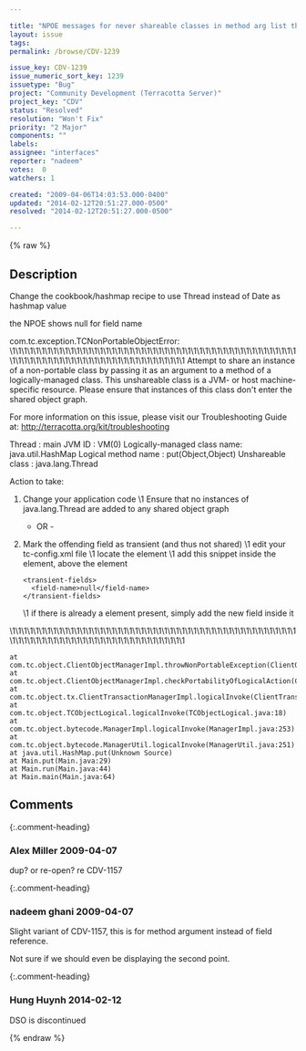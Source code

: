 ```yaml
---

title: "NPOE messages for never shareable classes in method arg list the name of the field as null in the message"
layout: issue
tags: 
permalink: /browse/CDV-1239

issue_key: CDV-1239
issue_numeric_sort_key: 1239
issuetype: "Bug"
project: "Community Development (Terracotta Server)"
project_key: "CDV"
status: "Resolved"
resolution: "Won't Fix"
priority: "2 Major"
components: ""
labels: 
assignee: "interfaces"
reporter: "nadeem"
votes:  0
watchers: 1

created: "2009-04-06T14:03:53.000-0400"
updated: "2014-02-12T20:51:27.000-0500"
resolved: "2014-02-12T20:51:27.000-0500"

---
```




{% raw %}



## Description

<div markdown="1" class="description">

Change the cookbook/hashmap recipe to use Thread instead of Date as hashmap value

the NPOE shows null for field name


com.tc.exception.TCNonPortableObjectError: 
\1\1\1\1\1\1\1\1\1\1\1\1\1\1\1\1\1\1\1\1\1\1\1\1\1\1\1\1\1\1\1\1\1\1\1\1\1\1\1\1\1\1\1\1\1\1\1\1\1\1\1\1\1\1\1\1\1\1\1\1\1\1\1\1\1\1\1\1\1\1\1\1\1\1\1\1\1\1\1
Attempt to share an instance of a non-portable class by passing it as an argument to a method of a
logically-managed class. This unshareable class is a JVM- or host machine-specific
resource. Please ensure that instances of this class don't enter the shared object graph.

For more information on this issue, please visit our Troubleshooting Guide at:
http://terracotta.org/kit/troubleshooting

Thread                      : main
JVM ID                      : VM(0)
Logically-managed class name: java.util.HashMap
Logical method name         : put(Object,Object)
Unshareable class           : java.lang.Thread

Action to take:

1) Change your application code
   \1 Ensure that no instances of java.lang.Thread
     are added to any shared object graph

   - OR -

2) Mark the offending field as transient (and thus not shared)
   \1 edit your tc-config.xml file
   \1 locate the <dso> element
   \1 add this snippet inside the <dso> element, above the <locks> element

       <transient-fields>
         <field-name>null</field-name>
       </transient-fields>

   \1 if there is already a <transient-fields> element present, simply add
     the new field inside it


\1\1\1\1\1\1\1\1\1\1\1\1\1\1\1\1\1\1\1\1\1\1\1\1\1\1\1\1\1\1\1\1\1\1\1\1\1\1\1\1\1\1\1\1\1\1\1\1\1\1\1\1\1\1\1\1\1\1\1\1\1\1\1\1\1\1\1\1\1\1\1\1\1\1\1\1\1\1\1

	at com.tc.object.ClientObjectManagerImpl.throwNonPortableException(ClientObjectManagerImpl.java:786)
	at com.tc.object.ClientObjectManagerImpl.checkPortabilityOfLogicalAction(ClientObjectManagerImpl.java:759)
	at com.tc.object.tx.ClientTransactionManagerImpl.logicalInvoke(ClientTransactionManagerImpl.java:804)
	at com.tc.object.TCObjectLogical.logicalInvoke(TCObjectLogical.java:18)
	at com.tc.object.bytecode.ManagerImpl.logicalInvoke(ManagerImpl.java:253)
	at com.tc.object.bytecode.ManagerUtil.logicalInvoke(ManagerUtil.java:251)
	at java.util.HashMap.put(Unknown Source)
	at Main.put(Main.java:29)
	at Main.run(Main.java:44)
	at Main.main(Main.java:64)

</div>

## Comments


{:.comment-heading}
### **Alex Miller** <span class="date">2009-04-07</span>

<div markdown="1" class="comment">

dup? or re-open?  re CDV-1157

</div>


{:.comment-heading}
### **nadeem ghani** <span class="date">2009-04-07</span>

<div markdown="1" class="comment">

Slight variant of CDV-1157, this is for method argument instead of field reference.

Not sure if we should even be displaying the second point.

</div>


{:.comment-heading}
### **Hung Huynh** <span class="date">2014-02-12</span>

<div markdown="1" class="comment">

DSO is discontinued

</div>



{% endraw %}
